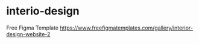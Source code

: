 # interio-design
Free Figma Template https://www.freefigmatemplates.com/gallery/interior-design-website-2
